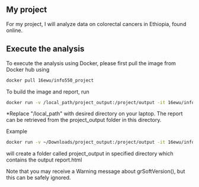 ## My project

For my project, I will analyze data on colorectal cancers in Ethiopia, found online. 

## Execute the analysis

To execute the analysis using Docker, please first pull the image from Docker hub using

```bash
docker pull 16ewu/info550_project
```
To build the image and report, run

```bash
docker run -v /local_path/project_output:/project/output -it 16ewu/info550_project
```
*Replace "/local_path" with desired directory on your laptop. The report can be retrieved from the project_output folder in this directory. 

Example 
```bash
docker run -v ~/Downloads/project_output:/project/output -it 16ewu/info550_project
```
will create a folder called project_output in specified directory which contains the output report.html 

Note that you may receive a Warning message about grSoftVersion(), but this can be safely ignored.


